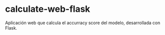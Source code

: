 # calculate-web-flask
Aplicación web que calcula el accurracy score del modelo, desarrollada con Flask.
